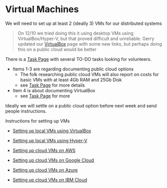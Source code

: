 # Virtual Machines

We will need to set up at least 2 (ideally 3) VMs for our distributed systems

> On 12/10 we tried doing this it using desktop VMs using VirtualBox/Hyper-V, but that proved difficult and unreliable.  Gerry updated our [VirtualBox](../VirtualBox.md) page with some new links, but perhaps doing this on a public cloud would be better

>
There is a [Task Page](../tasks/README.md) with several TO-DO tasks looking for volunteers.  
* Items 1-3 are regarding documenting public cloud options 
    * The folk researching public cloud VMs will also report on costs for basic VMs with at least 4Gb RAM and 25Gb Disk
    * see [Task Page](../tasks/README.md) for more details
* Item 4 is about documenting VirtualBox
  * see [Task Page](../tasks/README.md) for more 

Ideally we will settle on a public cloud option before next week and send people instructions.

Instructions for setting up VMs

* [Setting up local VMs using VirtualBox](VirtualBox.md)

* [Setting up local VMs using Hyper-V](Hyper-V.md)

* [Setting up cloud VMs on AWS](AWS.md)

* [Setting up cloud VMs on Google Cloud](GoogleCloud.md)

* [Setting up cloud VMs on Azure](Azure.md)

* [Setting up cloud VMs on IBM Cloud](IBMcloud.md)

